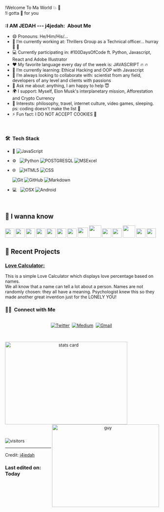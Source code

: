 !Welcome To Ma World  :collision: :tada:  <br>
!I gotta :gift: for you


<h3> :I AM JEDAH --- j4jedah: &nbsp;About Me </h3> 

- 😄 Pronouns: He/Him/His/... 
- 🔭 I’m currently working at: Thrillers Group as a Technical officer... hurray  :triumph: :triumph:
- 💻 Currently participating in: #100DaysOfCode ft. Python, Javascript, React and Adobe Illustrator
- :heart: My favorite language every day of the week is: JAVASCRIPT  :fire: :fire:
- 🌱 I’m currently learning: Ethical Hacking and OOP with Javascript
- 👯 I’m always looking to collaborate with: scientist from any field, developers of any level and clients with passions
- 💬 Ask me about: anything, I am happy to help  :innocent:
- 🌍 I support: Myself, Elon Musk's interplanetary mission, Afforestation and Crypto Currency
- 💜 Interests: philosophy, travel, internet culture, video games, sleeping. ps: coding doesn't make the list :dizzy:
- ⚡ Fun fact: I DO NOT ACCEPT COOKIES 🖖

<br/>
<!-- <img src = "https://github-readme-stats.vercel.app/api/top-langs/?username=j4jedah&layout=compact"> -->
<h3> 🛠 &nbsp;Tech Stack</h3>

- :space_invader:
  ![JavaScript](https://img.shields.io/badge/JavaScript-323330?style=for-the-badge&logo=javascript&logoColor=F7DF1E)
- ⚙️ &nbsp;
  ![Python](https://img.shields.io/badge/Python-14354C?style=for-the-badge&logo=python&logoColor=white)
  ![POSTGRESQL](https://img.shields.io/badge/PostgreSQL-316192?style=for-the-badge&logo=postgresql&logoColor=white) 
  ![MSExcel](https://img.shields.io/badge/Microsoft_Excel-217346?style=for-the-badge&logo=microsoft-excel&logoColor=white) 
- 🌐 &nbsp;
  ![HTML5](https://img.shields.io/badge/HTML5-E34F26?style=for-the-badge&logo=html5&logoColor=white)
  ![CSS](https://img.shields.io/badge/CSS-239120?&style=for-the-badge&logo=css3&logoColor=white)
  
  ![Git](https://img.shields.io/badge/Git-F05032?style=for-the-badge&logo=git&logoColor=white)
  ![GitHub](https://img.shields.io/badge/GitHub-100000?style=for-the-badge&logo=github&logoColor=white)
  ![Markdown](https://img.shields.io/badge/Markdown-000000?style=for-the-badge&logo=markdown&logoColor=white)
- 💻 &nbsp;
  ![OSX](https://img.shields.io/badge/macos-0078D6?style=for-the-badge&logo=macos&logoColor=white)
  ![Android](https://img.shields.io/badge/android-000000?style=for-the-badge&logo=android&logoColor=white)


<br/>

## 🍁 I wanna know

<img src='https://raw.githubusercontent.com/j4jedah/j4jedah/0fec798a13c75b045bff31fead9e21270592344a/images/c-original.svg' width='30' /> <img
    src='https://raw.githubusercontent.com/j4jedah/j4jedah/0fec798a13c75b045bff31fead9e21270592344a/images/cpp.svg' width='30' />     <img
    src='https://raw.githubusercontent.com/j4jedah/j4jedah/main/images/python2.png' height='30' /> <img
    src='https://raw.githubusercontent.com/j4jedah/j4jedah/0fec798a13c75b045bff31fead9e21270592344a/images/flutter-logo.svg' width='30' /> <img
    src='https://raw.githubusercontent.com/j4jedah/j4jedah/0fec798a13c75b045bff31fead9e21270592344a/images/html.svg' width='30' /> <img
    src='https://raw.githubusercontent.com/j4jedah/j4jedah/0fec798a13c75b045bff31fead9e21270592344a/images/css.svg' width='30' /> <img
    src='https://raw.githubusercontent.com/j4jedah/j4jedah/0fec798a13c75b045bff31fead9e21270592344a/images/js.svg' width='30' /> <img
    src='https://raw.githubusercontent.com/j4jedah/j4jedah/0fec798a13c75b045bff31fead9e21270592344a/images/bootstrap.svg' width='33' /> <img
    src='https://raw.githubusercontent.com/j4jedah/j4jedah/0fec798a13c75b045bff31fead9e21270592344a/images/django.svg' height='40' /> <img
    src='https://raw.githubusercontent.com/j4jedah/j4jedah/main/images/flask.png' width='30' /> <img src="https://www.flaticon.com/svg/vstatic/svg/226/226777.svg?token=exp=1616688227~hmac=18ec1dfe5f2ec756e34e77bcf969eb41" width="30" alt=""> <img
    src='https://raw.githubusercontent.com/j4jedah/j4jedah/0fec798a13c75b045bff31fead9e21270592344a/images/php.svg' width='40' />
<img src='https://raw.githubusercontent.com/j4jedah/j4jedah/0fec798a13c75b045bff31fead9e21270592344a/images/sql.svg' width='30' /> <img
    src='https://raw.githubusercontent.com/j4jedah/j4jedah/0fec798a13c75b045bff31fead9e21270592344a/images/git.svg' width='30' />     
<p>

## 📝 Recent Projects
### [ Love Calculator: ](https://j4jedah.github.io/LoveCalculator)<br>
This is a simple Love Calculator which displays love percentage based on names. <br> We all know that a name can tell a lot about a person. Names are not randomly chosen: they all have a meaning. Psychologist knew this so they made another great invention just for the LONELY YOU!

</p>


<h3> 🤝🏻 &nbsp;Connect with Me </h3> 

<p align="center">
<br>
<a href="https://twitter.com/j4jedah"><img src="https://img.shields.io/badge/Twitter-1DA1F2?style=for-the-badge&logo=twitter&logoColor=white" alt="Twitter" /></a>&nbsp;
<a href="https://j4jedah.medium.com/"><img src="https://img.shields.io/badge/Medium-12100E?style=for-the-badge&logo=medium&logoColor=white" alt="Medium" /></a>&nbsp;
<a href="mailto:maildev3d@gmail.com?subject=Hola%20Jiji"><img src="https://img.shields.io/badge/gmail-%23D14836.svg?&style=for-the-badge&logo=gmail&logoColor=white" alt="Gmail"/></a>&nbsp;
<!--<a href="https://kkvanonymous.github.io/"><img alt="Website" src="https://img.shields.io/website?style=for-the-badge&up_message=portfolio&url=https%3A%2F%2Fkkvanonymous.github.io%2F"></a>-->
</p>



<br/> 
<p>

<a align= "center" href="https://github.com/j4jedah">
  <img alt= "stats card" height="270px" width="400" src="https://github-readme-stats.vercel.app/api?username=j4jedah&theme=cobalt&show_icons=true&count_private=true" />
  <img align="right" height="270px" alt="guy" width="350" src="https://i.pinimg.com/originals/e4/26/70/e426702edf874b181aced1e2fa5c6cde.gif" /> </a>

</p>
<br/>

<p>
    <img align="center" alt="visitors" src="https://gpvc.arturio.dev/dataonatangent"/>
</p>

-----
Credit: [j4jedah](https://github.com/j4jedah)

### Last edited on: Today
